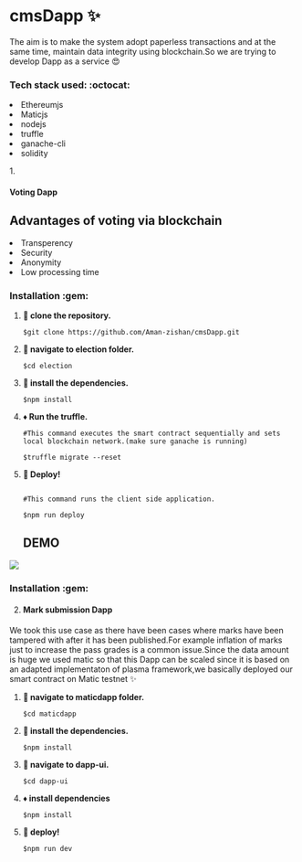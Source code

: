 # cmsDapp :sparkles:
The aim is to make the system adopt paperless transactions and at the same time, maintain data integrity using blockchain.So we are trying to develop Dapp as a service :heart_eyes:

 <h3> Tech stack used: :octocat: </h3>

<li>Ethereumjs</li>
<li>Maticjs</li>
<li>nodejs</li>
<li>truffle</li>
<li>ganache-cli</li>
<li>solidity</li>


1.<h4>Voting Dapp</h4>

## Advantages of voting via blockchain
<li>Transperency</li>
<li>Security</li>
<li>Anonymity</li>
<li>Low processing time</li>

<h3>Installation :gem: </h3>

1. **:round_pushpin: clone the repository.**

   ```shell
   $git clone https://github.com/Aman-zishan/cmsDapp.git

   ```
2. **:checkered_flag: navigate to election folder.**

   ```shell
   $cd election

   ```
3. **:construction: install the dependencies.**

   ```shell
   $npm install

   ```
4. **:diamonds: Run the truffle.**

   ```shell
   #This command executes the smart contract sequentially and sets local blockchain network.(make sure ganache is running)
   
   $truffle migrate --reset

   ```
5. **:dart: Deploy!**
    ```shell
    
    #This command runs the client side application.
    
   $npm run deploy

   ```
   ## DEMO
   
![](demo1.gif)
   
  <h3>Installation :gem: </h3>
  
2. <h4>Mark submission Dapp</h4> 
 We took this use case as there have been cases where marks have been tampered with after it has been published.For example inflation of marks just to increase the pass grades is a common issue.Since the data amount is huge we used matic so that this Dapp can be scaled since it is based on an adapted implementaton of plasma framework,we basically deployed our smart contract on Matic testnet :sparkles: 
   
1. **:round_pushpin: navigate to maticdapp folder.**

   ```shell
   $cd maticdapp

   ```
2. **:checkered_flag: install the dependencies.**

   ```shell
   $npm install

   ```
3. **:construction: navigate to dapp-ui.**

   ```shell
   $cd dapp-ui

   ```
4. **:diamonds: install dependencies**
    ```shell
   $npm install
5. **:dart: deploy!**
    ```shell
   $npm run dev
   ```


